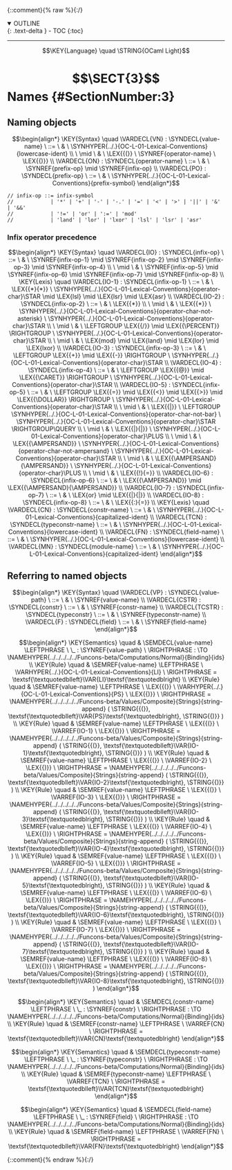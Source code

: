{::comment}{% raw %}{:/}
<details open markdown="block">
  <summary>
    OUTLINE
  </summary>
  {: .text-delta }
- TOC
{:toc}
</details>


----

$$\KEY{Language} \quad \STRING{OCaml Light}$$

# $$\SECT{3}$$ Names {#SectionNumber:3}


## Naming objects
               


$$\begin{align*}
  \KEY{Syntax} \quad
    \VARDECL{VN} : \SYNDECL{value-name}
      \ ::= \ & \
      \SYNHYPER{../.}{OC-L-01-Lexical-Conventions}{lowercase-ident} \\
      \ \mid \ & \ \LEX{{(}} \ \SYNREF{operator-name} \ \LEX{{)}}
    \\
    \VARDECL{ON} : \SYNDECL{operator-name}
      \ ::= \ & \
      \SYNREF{prefix-op} \mid \SYNREF{infix-op}
    \\
    \VARDECL{PO} : \SYNDECL{prefix-op}
      \ ::= \ & \
      \SYNHYPER{../.}{OC-L-01-Lexical-Conventions}{prefix-symbol}
\end{align*}$$


    // infix-op ::= infix-symbol  
    //            | '*' | '+' | '-' | '-.' | '=' | '<' | '>' | '||' | '&' | '&&'  
    //            | '!=' | 'or' | ':=' | 'mod'  
    //            | 'land' | 'lor' | 'lxor' | 'lsl' | 'lsr' | 'asr'  


### Infix operator precedence
               


$$\begin{align*}
  \KEY{Syntax} \quad
    \VARDECL{IO} : \SYNDECL{infix-op}
      \ ::= \ & \
      \SYNREF{infix-op-1} \mid \SYNREF{infix-op-2} \mid \SYNREF{infix-op-3} \mid \SYNREF{infix-op-4} \\
      \ \mid \ & \ \SYNREF{infix-op-5} \mid \SYNREF{infix-op-6} \mid \SYNREF{infix-op-7} \mid \SYNREF{infix-op-8}
\\
  \KEY{Lexis} \quad
    \VARDECL{IO-1} : \SYNDECL{infix-op-1}
      \ ::= \ & \
      \LEX{{*}{*}} \ \SYNHYPER{../.}{OC-L-01-Lexical-Conventions}{operator-char}\STAR \mid \LEX{lsl} \mid \LEX{lsr} \mid \LEX{asr}
    \\
    \VARDECL{IO-2} : \SYNDECL{infix-op-2}
      \ ::= \ & \
      \LEX{{*}} \\
      \ \mid \ & \ \LEX{{*}} \ \SYNHYPER{../.}{OC-L-01-Lexical-Conventions}{operator-char-not-asterisk} \ \SYNHYPER{../.}{OC-L-01-Lexical-Conventions}{operator-char}\STAR \\
      \ \mid \ & \ \LEFTGROUP \LEX{{/}} \mid \LEX{{\PERCENT}} \RIGHTGROUP \ \SYNHYPER{../.}{OC-L-01-Lexical-Conventions}{operator-char}\STAR \\
      \ \mid \ & \ \LEX{mod} \mid \LEX{land} \mid \LEX{lor} \mid \LEX{lxor}
    \\
    \VARDECL{IO-3} : \SYNDECL{infix-op-3}
      \ ::= \ & \
      \LEFTGROUP \LEX{{+}} \mid \LEX{{-}} \RIGHTGROUP \ \SYNHYPER{../.}{OC-L-01-Lexical-Conventions}{operator-char}\STAR
    \\
    \VARDECL{IO-4} : \SYNDECL{infix-op-4}
      \ ::= \ & \
      \LEFTGROUP \LEX{{@}} \mid \LEX{{\CARET}} \RIGHTGROUP \ \SYNHYPER{../.}{OC-L-01-Lexical-Conventions}{operator-char}\STAR
    \\
    \VARDECL{IO-5} : \SYNDECL{infix-op-5}
      \ ::= \ & \
      \LEFTGROUP \LEX{{=}} \mid \LEX{{<}} \mid \LEX{{>}} \mid \LEX{{\DOLLAR}} \RIGHTGROUP \ \SYNHYPER{../.}{OC-L-01-Lexical-Conventions}{operator-char}\STAR \\
      \ \mid \ & \ \LEX{{|}} \ \LEFTGROUP \SYNHYPER{../.}{OC-L-01-Lexical-Conventions}{operator-char-not-bar} \ \SYNHYPER{../.}{OC-L-01-Lexical-Conventions}{operator-char}\STAR \RIGHTGROUP\QUERY \\
      \ \mid \ & \ \LEX{{|}{|}} \ \SYNHYPER{../.}{OC-L-01-Lexical-Conventions}{operator-char}\PLUS \\
      \ \mid \ & \ \LEX{{\AMPERSAND}} \ \SYNHYPER{../.}{OC-L-01-Lexical-Conventions}{operator-char-not-ampersand} \ \SYNHYPER{../.}{OC-L-01-Lexical-Conventions}{operator-char}\STAR \\
      \ \mid \ & \ \LEX{{\AMPERSAND}{\AMPERSAND}} \ \SYNHYPER{../.}{OC-L-01-Lexical-Conventions}{operator-char}\PLUS \\
      \ \mid \ & \ \LEX{{!}{=}}
    \\
    \VARDECL{IO-6} : \SYNDECL{infix-op-6}
      \ ::= \ & \
      \LEX{{\AMPERSAND}} \mid \LEX{{\AMPERSAND}{\AMPERSAND}}
    \\
    \VARDECL{IO-7} : \SYNDECL{infix-op-7}
      \ ::= \ & \
      \LEX{or} \mid \LEX{{|}{|}}
    \\
    \VARDECL{IO-8} : \SYNDECL{infix-op-8}
      \ ::= \ & \
      \LEX{{:}{=}}
\\
  \KEY{Lexis} \quad
    \VARDECL{CN} : \SYNDECL{constr-name}
      \ ::= \ & \
      \SYNHYPER{../.}{OC-L-01-Lexical-Conventions}{capitalized-ident}
    \\
    \VARDECL{TCN} : \SYNDECL{typeconstr-name}
      \ ::= \ & \
      \SYNHYPER{../.}{OC-L-01-Lexical-Conventions}{lowercase-ident}
    \\
    \VARDECL{FN} : \SYNDECL{field-name}
      \ ::= \ & \
      \SYNHYPER{../.}{OC-L-01-Lexical-Conventions}{lowercase-ident}
    \\
    \VARDECL{MN} : \SYNDECL{module-name}
      \ ::= \ & \
      \SYNHYPER{../.}{OC-L-01-Lexical-Conventions}{capitalized-ident}
\end{align*}$$

## Referring to named objects
               


$$\begin{align*}
  \KEY{Syntax} \quad
    \VARDECL{VP} : \SYNDECL{value-path}
      \ ::= \ & \
      \SYNREF{value-name}
    \\
    \VARDECL{CSTR} : \SYNDECL{constr}
      \ ::= \ & \
      \SYNREF{constr-name}
    \\
    \VARDECL{TCSTR} : \SYNDECL{typeconstr}
      \ ::= \ & \
      \SYNREF{typeconstr-name}
    \\
    \VARDECL{F} : \SYNDECL{field}
      \ ::= \ & \
      \SYNREF{field-name}
\end{align*}$$

$$\begin{align*}
  \KEY{Semantics} \quad
  & \SEMDECL{value-name} \LEFTPHRASE \ \_ : \SYNREF{value-path} \ \RIGHTPHRASE  
    :  \TO \NAMEHYPER{../../../../../Funcons-beta/Computations/Normal}{Binding}{ids} 
\\
  \KEY{Rule} \quad
    & \SEMREF{value-name} \LEFTPHRASE \
                            \VARHYPER{../.}{OC-L-01-Lexical-Conventions}{LI} \
                          \RIGHTPHRASE  = 
      \textsf{\textquotedblleft}\VAR{LI}\textsf{\textquotedblright}
\\
  \KEY{Rule} \quad
    & \SEMREF{value-name} \LEFTPHRASE \
                            \LEX{{(}} \ \VARHYPER{../.}{OC-L-01-Lexical-Conventions}{PS} \ \LEX{{)}} \
                          \RIGHTPHRASE  = 
      \NAMEHYPER{../../../../../Funcons-beta/Values/Composite}{Strings}{string-append}
        (  \STRING{{(}}, 
               \textsf{\textquotedblleft}\VAR{PS}\textsf{\textquotedblright}, 
               \STRING{{)}} )
\\
  \KEY{Rule} \quad
    & \SEMREF{value-name} \LEFTPHRASE \
                            \LEX{{(}} \ \VARREF{IO-1} \ \LEX{{)}} \
                          \RIGHTPHRASE  = 
      \NAMEHYPER{../../../../../Funcons-beta/Values/Composite}{Strings}{string-append}
        (  \STRING{{(}}, 
               \textsf{\textquotedblleft}\VAR{IO-1}\textsf{\textquotedblright}, 
               \STRING{{)}} )
\\
  \KEY{Rule} \quad
    & \SEMREF{value-name} \LEFTPHRASE \
                            \LEX{{(}} \ \VARREF{IO-2} \ \LEX{{)}} \
                          \RIGHTPHRASE  = 
      \NAMEHYPER{../../../../../Funcons-beta/Values/Composite}{Strings}{string-append}
        (  \STRING{{(}}, 
               \textsf{\textquotedblleft}\VAR{IO-2}\textsf{\textquotedblright}, 
               \STRING{{)}} )
\\
  \KEY{Rule} \quad
    & \SEMREF{value-name} \LEFTPHRASE \
                            \LEX{{(}} \ \VARREF{IO-3} \ \LEX{{)}} \
                          \RIGHTPHRASE  = 
      \NAMEHYPER{../../../../../Funcons-beta/Values/Composite}{Strings}{string-append}
        (  \STRING{{(}}, 
               \textsf{\textquotedblleft}\VAR{IO-3}\textsf{\textquotedblright}, 
               \STRING{{)}} )
\\
  \KEY{Rule} \quad
    & \SEMREF{value-name} \LEFTPHRASE \
                            \LEX{{(}} \ \VARREF{IO-4} \ \LEX{{)}} \
                          \RIGHTPHRASE  = 
      \NAMEHYPER{../../../../../Funcons-beta/Values/Composite}{Strings}{string-append}
        (  \STRING{{(}}, 
               \textsf{\textquotedblleft}\VAR{IO-4}\textsf{\textquotedblright}, 
               \STRING{{)}} )
\\
  \KEY{Rule} \quad
    & \SEMREF{value-name} \LEFTPHRASE \
                            \LEX{{(}} \ \VARREF{IO-5} \ \LEX{{)}} \
                          \RIGHTPHRASE  = 
      \NAMEHYPER{../../../../../Funcons-beta/Values/Composite}{Strings}{string-append}
        (  \STRING{{(}}, 
               \textsf{\textquotedblleft}\VAR{IO-5}\textsf{\textquotedblright}, 
               \STRING{{)}} )
\\
  \KEY{Rule} \quad
    & \SEMREF{value-name} \LEFTPHRASE \
                            \LEX{{(}} \ \VARREF{IO-6} \ \LEX{{)}} \
                          \RIGHTPHRASE  = 
      \NAMEHYPER{../../../../../Funcons-beta/Values/Composite}{Strings}{string-append}
        (  \STRING{{(}}, 
               \textsf{\textquotedblleft}\VAR{IO-6}\textsf{\textquotedblright}, 
               \STRING{{)}} )
\\
  \KEY{Rule} \quad
    & \SEMREF{value-name} \LEFTPHRASE \
                            \LEX{{(}} \ \VARREF{IO-7} \ \LEX{{)}} \
                          \RIGHTPHRASE  = 
      \NAMEHYPER{../../../../../Funcons-beta/Values/Composite}{Strings}{string-append}
        (  \STRING{{(}}, 
               \textsf{\textquotedblleft}\VAR{IO-7}\textsf{\textquotedblright}, 
               \STRING{{)}} )
\\
  \KEY{Rule} \quad
    & \SEMREF{value-name} \LEFTPHRASE \
                            \LEX{{(}} \ \VARREF{IO-8} \ \LEX{{)}} \
                          \RIGHTPHRASE  = 
      \NAMEHYPER{../../../../../Funcons-beta/Values/Composite}{Strings}{string-append}
        (  \STRING{{(}}, 
               \textsf{\textquotedblleft}\VAR{IO-8}\textsf{\textquotedblright}, 
               \STRING{{)}} )
\end{align*}$$

$$\begin{align*}
  \KEY{Semantics} \quad
  & \SEMDECL{constr-name} \LEFTPHRASE \ \_ : \SYNREF{constr} \ \RIGHTPHRASE  
    :  \TO \NAMEHYPER{../../../../../Funcons-beta/Computations/Normal}{Binding}{ids} 
\\
  \KEY{Rule} \quad
    & \SEMREF{constr-name} \LEFTPHRASE \
                            \VARREF{CN} \
                          \RIGHTPHRASE  = 
      \textsf{\textquotedblleft}\VAR{CN}\textsf{\textquotedblright}
\end{align*}$$

$$\begin{align*}
  \KEY{Semantics} \quad
  & \SEMDECL{typeconstr-name} \LEFTPHRASE \ \_ : \SYNREF{typeconstr} \ \RIGHTPHRASE  
    :  \TO \NAMEHYPER{../../../../../Funcons-beta/Computations/Normal}{Binding}{ids} 
\\
  \KEY{Rule} \quad
    & \SEMREF{typeconstr-name} \LEFTPHRASE \
                            \VARREF{TCN} \
                          \RIGHTPHRASE  = 
      \textsf{\textquotedblleft}\VAR{TCN}\textsf{\textquotedblright}
\end{align*}$$

$$\begin{align*}
  \KEY{Semantics} \quad
  & \SEMDECL{field-name} \LEFTPHRASE \ \_ : \SYNREF{field} \ \RIGHTPHRASE  
    :  \TO \NAMEHYPER{../../../../../Funcons-beta/Computations/Normal}{Binding}{ids} 
\\
  \KEY{Rule} \quad
    & \SEMREF{field-name} \LEFTPHRASE \
                            \VARREF{FN} \
                          \RIGHTPHRASE  = 
      \textsf{\textquotedblleft}\VAR{FN}\textsf{\textquotedblright}
\end{align*}$$



[Funcons-beta]: /CBS-beta/math/Funcons-beta
  "FUNCONS-BETA"
[Unstable-Funcons-beta]: /CBS-beta/math/Unstable-Funcons-beta
  "UNSTABLE-FUNCONS-BETA"
[Languages-beta]: /CBS-beta/math/Languages-beta
  "LANGUAGES-BETA"
[Unstable-Languages-beta]: /CBS-beta/math/Unstable-Languages-beta
  "UNSTABLE-LANGUAGES-BETA"
[CBS-beta]: /CBS-beta
  "CBS-BETA"
[OC-L-03-Names.cbs]: https://github.com/plancomps/CBS-beta/blob/math/Languages-beta/OCaml-Light/OC-L-cbs/OC-L/OC-L-03-Names/OC-L-03-Names.cbs
  "CBS SOURCE FILE ON GITHUB"
[PLAIN]: /CBS-beta/docs/Languages-beta/OCaml-Light/OC-L-cbs/OC-L/OC-L-03-Names
  "CBS SOURCE WEB PAGE"
 [PRETTY]: /CBS-beta/math/Languages-beta/OCaml-Light/OC-L-cbs/OC-L/OC-L-03-Names
  "CBS-KATEX WEB PAGE"
[PDF]: /CBS-beta/math/Languages-beta/OCaml-Light/OC-L-cbs/OC-L/OC-L-03-Names/OC-L-03-Names.pdf
  "CBS-LATEX PDF FILE"
[PLanCompS Project]: https://plancomps.github.io
  "PROGRAMMING LANGUAGE COMPONENTS AND SPECIFICATIONS PROJECT HOME PAGE"
{::comment}{% endraw %}{:/}

